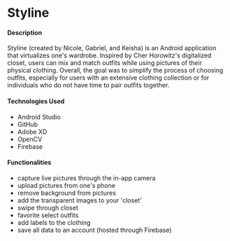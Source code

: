 # Styline

#### Description

Styline (created by Nicole, Gabriel, and Keisha) is an Android application that virtualizes one's wardrobe. Inspired by Cher Horowitz's digitalized closet, users can mix and match outfits while using pictures of their physical clothing. Overall, the goal was to simplify the process of choosing outfits, especially for users with an extensive clothing collection or for individuals who do not have time to pair outfits together. 

#### Technologies Used
* Android Studio 
* GitHub
* Adobe XD
* OpenCV
* Firebase

#### Functionalities
* capture live pictures through the in-app camera
* upload pictures from one's phone
* remove background from pictures
* add the transparent images to your 'closet'
* swipe through closet
* favorite select outfits
* add labels to the clothing
* save all data to an account (hosted through Firebase)
